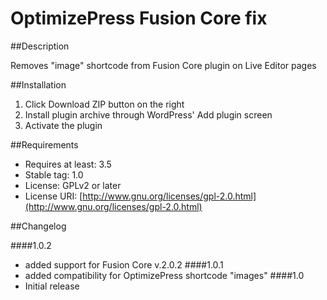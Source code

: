 # OptimizePress Fusion Core fix

##Description

Removes "image" shortcode from Fusion Core plugin on Live Editor pages

##Installation

1. Click Download ZIP button on the right
2. Install plugin archive through WordPress' Add plugin screen
3. Activate the plugin

##Requirements
* Requires at least: 3.5
* Stable tag: 1.0
* License: GPLv2 or later
* License URI: [http://www.gnu.org/licenses/gpl-2.0.html](http://www.gnu.org/licenses/gpl-2.0.html)


##Changelog

####1.0.2
* added support for Fusion Core v.2.0.2
####1.0.1
* added compatibility for OptimizePress shortcode "images"
####1.0
* Initial release